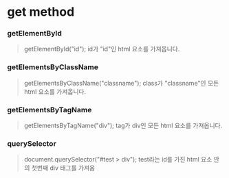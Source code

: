 # get method
### getElementById
> getElementById("id");
id가 "id"인 html 요소를 가져옵니다.  
### getElementsByClassName
> getElementsByClassName("classname");
class가 "classname"인 모든 html 요소를 가져옵니다.
### getElementsByTagName
> getElementsByTagName("div");
tag가 div인 모든 html 요소를 가져옵니다.

### querySelector
> document.querySelector("#test > div");
test라는 id를 가진 html 요소 안의 첫번째 div 태그를 가져옴

